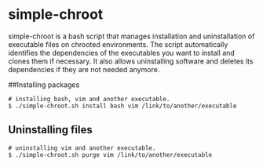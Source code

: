 # simple-chroot

simple-chroot is a bash script that manages installation and uninstallation of executable files on chrooted environments. The script automatically identifies the dependencies of the executables you want to install and clones them if necessary. It also allows uninstalling software and deletes its dependencies if they are not needed anymore.

##Installing packages

```
# installing bash, vim and another executable.
$ ./simple-chroot.sh install bash vim /link/to/another/executable
```

## Uninstalling files
```
# uninstalling vim and another executable.
$ ./simple-chroot.sh purge vim /link/to/another/executable
```
